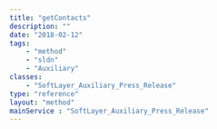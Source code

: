 ```yaml
---
title: "getContacts"
description: ""
date: "2018-02-12"
tags:
    - "method"
    - "sldn"
    - "Auxiliary"
classes:
    - "SoftLayer_Auxiliary_Press_Release"
type: "reference"
layout: "method"
mainService : "SoftLayer_Auxiliary_Press_Release"
---
```

